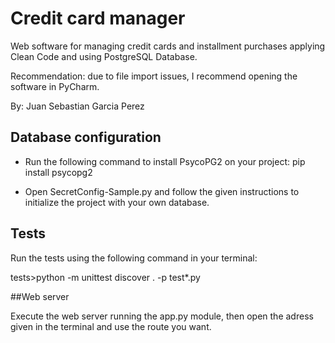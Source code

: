 # Credit card manager

Web software for managing credit cards and installment purchases applying Clean Code and using PostgreSQL Database.

Recommendation: due to file import issues, I recommend opening the software in PyCharm.

By: Juan Sebastian Garcia Perez

## Database configuration

- Run the following command to install PsycoPG2 on your project:
pip install psycopg2

- Open SecretConfig-Sample.py and follow the given instructions to initialize the project with your own database.

## Tests

Run the tests using the following command in your terminal:

tests>python -m unittest discover . -p test*.py

##Web server

Execute the web server running the app.py module, then open the adress given in the terminal and use the route you want.
